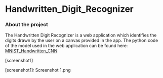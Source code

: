 # Handwritten_Digit_Recognizer


### About the project

The Handwritten Digit Recognizer is a web application which identifies the digits drawn by the user on a canvas provided in the app. The python code of the model used in the web application can be found here: [MNIST_Handwritten_CNN](https://github.com/um4ng-tiw/MNIST_Handwritten_CNN)

[screenshot1]






<!-- Links -->
[screenshot1]: Screenshot 1.png

